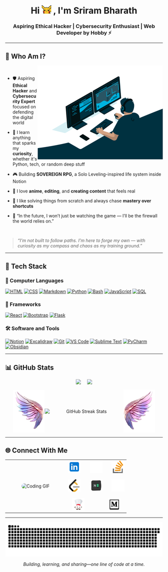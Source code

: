 <h1 align="center">Hi <img src="./gif/hi.gif" width = "30"> , I'm Sriram Bharath</h1>
<h3 align="center">Aspiring Ethical Hacker | Cybersecurity Enthusiast | Web Developer by Hobby ⚡</h3>

---

## 🧙 Who Am I?

<img align="right" src="./gif/programming.gif" width="400" alt="Coding GIF" />

&nbsp;&nbsp;&nbsp;
- 🛡️ Aspiring **Ethical Hacker** and **Cybersecurity Expert** focused on defending the digital world
  
- 🧠 I learn anything that sparks my **curiosity**, whether it's Python, tech, or random deep stuff
   
- 🎮 Building **SOVEREIGN RPG**, a Solo Leveling-inspired life system inside Notion
  
- 🎥 I love **anime**, **editing**, and **creating content** that feels real
  
- 🧩 I like solving things from scratch and always chase **mastery over shortcuts**

  
- 🌟 “In the future, I won’t just be watching the game — I’ll be the firewall the world relies on.”  

<br>

> *“I’m not built to follow paths. I’m here to forge my own — with curiosity as my compass and chaos as my training ground.”*

---

## 🚀 Tech Stack



### 🧾 Computer Languages
<a href="#"><img alt="HTML" src="https://img.shields.io/badge/HTML-E34F26.svg?logo=html5&logoColor=white"></a>
<a href="#"><img alt="CSS" src="https://img.shields.io/badge/CSS-1572B6.svg?logo=css3&logoColor=white"></a>
<a href="#"><img alt="Markdown" src="https://img.shields.io/badge/Markdown-000000.svg?logo=markdown&logoColor=white"></a>
<a href="#"><img alt="Python" src="https://img.shields.io/badge/Python-14354C.svg?logo=python&logoColor=white"></a>
<a href="#"><img alt="Bash" src="https://img.shields.io/badge/Bash-121011.svg?logo=gnu-bash&logoColor=white"></a>
<a href="#"><img alt="JavaScript" src="https://img.shields.io/badge/JavaScript-F7DF1E.svg?logo=javascript&logoColor=black"></a>
<a href="#"><img alt="SQL" src="https://custom-icon-badges.herokuapp.com/badge/SQL-025E8C.svg?logo=database&logoColor=white"></a>

### 🧩 Frameworks
<a href="#"><img alt="React" src="https://img.shields.io/badge/React-20232a.svg?logo=react&logoColor=%2361DAFB"></a>
<a href="#"><img alt="Bootstrap" src="https://img.shields.io/badge/Bootstrap-7952B3.svg?logo=bootstrap&logoColor=white"></a>
<a href="#"><img alt="Flask" src="https://img.shields.io/badge/Flask-000000.svg?logo=flask&logoColor=white"></a>

### 🛠️ Software and Tools
<a href="#"><img alt="Notion" src="https://img.shields.io/badge/Notion-000000.svg?logo=notion&logoColor=white"></a>
<a href="#"><img alt="Excalidraw" src="https://img.shields.io/badge/Excalidraw-1D1D1D.svg?logo=excalidraw&logoColor=white"></a>
<a href="#"><img alt="Git" src="https://img.shields.io/badge/Git-F05033.svg?logo=git&logoColor=white"></a>
<a href="#"><img alt="VS Code" src="https://img.shields.io/badge/Visual%20Studio%20Code-0078d7.svg?logo=visual-studio-code&logoColor=white"></a>
<a href="#"><img alt="Sublime Text" src="https://img.shields.io/badge/Sublime%20Text-FF9800.svg?logo=sublime-text&logoColor=white"></a>
<a href="#"><img alt="PyCharm" src="https://img.shields.io/badge/PyCharm-143.svg?logo=pycharm&logoColor=white"></a>
<a href="#"><img alt="Obsidian" src="https://img.shields.io/badge/Obsidian-483699.svg?logo=obsidian&logoColor=white"></a>


---


## 📊 GitHub Stats


<!-- 📊 GitHub Stats and 🔤 Top Languages - Responsive -->
<p align="center">
  <img src="https://github-readme-stats.vercel.app/api?username=SriramBharath-7&show_icons=true&theme=calm&hide_border=true&border_radius=12&bg_color=161722&title_color=f9a8d4&icon_color=f9a8d4&text_color=c4b5fd" width="50%">
  &nbsp;&nbsp;&nbsp;
  <img src="https://github-readme-stats.vercel.app/api/top-langs/?username=SriramBharath-7&layout=compact&theme=calm&hide_border=true&border_radius=12&bg_color=161722&title_color=f9a8d4&text_color=fbcfe8" width="45%">
</p>


<p align="center" style="display: flex; flex-wrap: wrap; justify-content: center; align-items: center;">
  <img src="./img/left_wing.png" width="20%" />
  <img 
    src="https://github-readme-streak-stats.herokuapp.com/?user=SriramBharath-7&theme=calm&hide_border=true&background=161722&ring=f9a8d4&fire=fb7185&currStreakLabel=fbcfe8&currStreakNum=f9a8d4&sideNums=c4b5fd&dates=a5f3fc&sideLabels=fbcfe8"
    alt="GitHub Streak Stats"
    width="50%" />
  <img src="./img/right_wing.png" width="20%" />
</p>




---


## 🌐 Connect With Me

<table>
  <tr>
    <!-- GIF: Left Side, 50% -->
    <td align="center" valign="middle" width="50%">
      <img src="./gif/git cat.gif"
           alt="Coding GIF" width="80%" style="border-radius:10px;" />
    </td>
    <!-- Social Links: Right Side, 50% -->
    <td align="center" valign="middle" width="50%">
      <!-- First row: 3 links -->
      <div align="center">
        <a href="https://www.linkedin.com/in/sriram-bharath-852335306/" target="_blank"><img src="./img/Linkedin.png" alt="LinkedIn" width="40" height="40" /></a>&nbsp;&nbsp;&nbsp;&nbsp;&nbsp;&nbsp;&nbsp;&nbsp;<a href="https://dev.to/sriram_bharath" target="_blank"><img src="./img/codedev.png" alt="Dev.to" width="40" height="40" /></a>&nbsp;&nbsp;&nbsp;&nbsp;&nbsp;&nbsp;&nbsp;&nbsp;<a href="https://stackoverflow.com/users/30682963/sriram-bharath" target="_blank"><img src="./img/stack.png" alt="Stack Overflow" width="40" height="40" /></a>
      </div>
      <br />
      <!-- Second row: 3 links -->
      <div align="center">
        <a href="https://leetcode.com/u/Sriram_Bharath/" target="_blank"><img src="./img/Leetcode.png" alt="LeetCode" width="40" height="40" /></a>&nbsp;&nbsp;&nbsp;&nbsp;&nbsp;&nbsp;&nbsp;&nbsp;<a href="https://www.hackerrank.com/profile/srirambharath7" target="_blank"><img src="./img/hackerrank.png" alt="HackerRank" width="40" height="40" /></a>&nbsp;&nbsp;&nbsp;&nbsp;&nbsp;&nbsp;&nbsp;&nbsp;<a href="mailto:srirambharath7@gmail.com" target="_blank"><img src="./img/mail.png" alt="Gmail" width="40" height="40" /></a>
      </div>
      <br />
      <!-- Third row: 1 link (centered below) -->
      <div align="center">
        <a href="https://www.codechef.com/users/sriram_bharath" target="_blank"><img src="./img/chef.png" alt="CodeChef" width="40" height="40" /></a>
        <span style="display:inline-block; width:32px;">  </span>
        <span style="display:inline-block; width:32px;">   </span>
        <a href="https://medium.com/@srirambharath7" target="_blank"><img src="./img/medium.png" alt="Medium" width="40" height="40" /></a>
      </div>
    </td>
  </tr>
</table>

---

<div align="center">
  
  ![snake gif](https://github.com/SriramBharath-7/SriramBharath-7/blob/output/github-snake-dark.svg)
</div>


<p align="center"><i>Building, learning, and sharing—one line of code at a time.</i></p>




